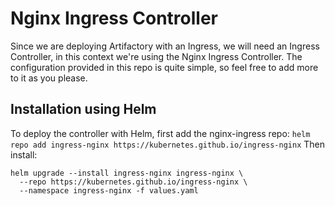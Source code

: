 # Nginx Ingress Controller

Since we are deploying Artifactory with an Ingress, we will need an Ingress Controller, in this context we're using the Nginx Ingress Controller. The configuration provided in this
repo is quite simple, so feel free to add more to it as you please.

## Installation using Helm

To deploy the controller with Helm, first add the nginx-ingress repo:
```helm repo add ingress-nginx https://kubernetes.github.io/ingress-nginx```
Then install:
```
helm upgrade --install ingress-nginx ingress-nginx \
  --repo https://kubernetes.github.io/ingress-nginx \
  --namespace ingress-nginx -f values.yaml
```


